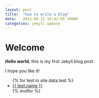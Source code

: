 ```yaml
---
layout: post
title:  "how to write a blog"
date:   2012-09-12 19:41:59 +0000
categories: jekyll update
---
```


# Welcome

**Hello world**, this is my first Jekyll blog post.

I hope you like it!

<ul>
{% for test in site.data.test %}
  <li>
    <a href="{{ test.url }}">
      {{ test.name }}
    </a>
  </li>
{% endfor %}
</ul>